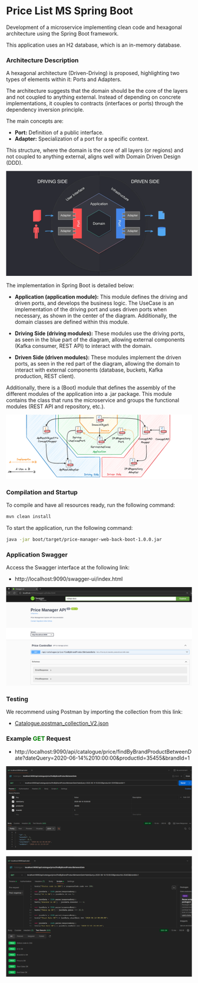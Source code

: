 # Price List MS Spring Boot

Development of a microservice implementing clean code and hexagonal architecture using the Spring Boot framework.

This application uses an H2 database, which is an in-memory database.

### Architecture Description

A hexagonal architecture (Driven-Driving) is proposed, highlighting two types of elements within it: Ports and Adapters.

The architecture suggests that the domain should be the core of the layers and not coupled to anything external. Instead of depending on concrete implementations, it couples to contracts (interfaces or ports) through the dependency inversion principle.

The main concepts are:

* **Port:** Definition of a public interface.
* **Adapter:** Specialization of a port for a specific context.

This structure, where the domain is the core of all layers (or regions) and not coupled to anything external, aligns well with Domain Driven Design (DDD).

![alt text](images/hexagonal-driving-driven.png)

The implementation in Spring Boot is detailed below:

* **Application (application module):** This module defines the driving and driven ports, and develops the business logic. The UseCase is an implementation of the driving port and uses driven ports when necessary, as shown in the center of the diagram. Additionally, the domain classes are defined within this module.


* **Driving Side (driving modules):** These modules use the driving ports, as seen in the blue part of the diagram, allowing external components (Kafka consumer, REST API) to interact with the domain.


* **Driven Side (driven modules):** These modules implement the driven ports, as seen in the red part of the diagram, allowing the domain to interact with external components (database, buckets, Kafka production, REST client).

Additionally, there is a (Boot) module that defines the assembly of the different modules of the application into a .jar package. This module contains the class that runs the microservice and groups the functional modules (REST API and repository, etc.).

![alt text](images/hexagonal-driving-driven2.png)

### Compilation and Startup
To compile and have all resources ready, run the following command:

```bash
mvn clean install
```

To start the application, run the following command:

```bash
java -jar boot/target/price-manager-web-back-boot-1.0.0.jar
```

### Application Swagger

Access the Swagger interface at the following link:

* http://localhost:9090/swagger-ui/index.html

![alt text](images/swagger_openapi3.png)

### Testing

We recommend using Postman by importing the collection from this link: 

* [Catalogue.postman_collection_V2.json](https://github.com/NAO0325/price-manager-web-back/blob/main/src/main/resources/Catalogue.postman_collection_V2.json)

### Example <font color="green">GET</font> Request

* http://localhost:9090/api/catalogue/price/findByBrandProductBetweenDate?dateQuery=2020-06-14%2010:00:00&productId=35455&brandId=1

![alt text](images/postman.png)

![alt text](images/postman-tests.png)
